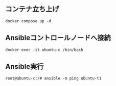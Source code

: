 ## コンテナ立ち上げ
```
docker compose up -d
```

## Ansibleコントロールノードへ接続
```
docker exec -it ubuntu-c /bin/bash
```

## Ansible実行
```
root@ubuntu-c:/# ansible -m ping ubuntu-t1
```